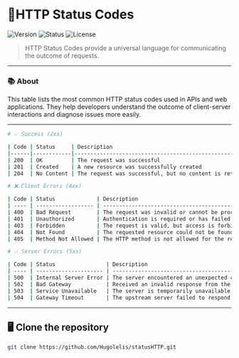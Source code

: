 # 📡HTTP Status Codes

![Version](https://img.shields.io/badge/version-v1.0.0-blue.svg) ![Status](https://img.shields.io/badge/status-completed-green.svg) ![License](https://img.shields.io/badge/license-MIT-green.svg)

> HTTP Status Codes provide a universal language for communicating the outcome of requests.

---

### 📚 About
This table lists the most common HTTP status codes used in APIs and web applications. They help developers understand the outcome of client-server interactions and diagnose issues more easily.

---

```bash
# ✅ Success (2xx)

| Code | Status     | Description                                               |
|------|------------|-----------------------------------------------------------|
| 200  | OK         | The request was successful                                |
| 201  | Created    | A new resource was successfully created                   |
| 204  | No Content | The request was successful, but no content is returned    |
```

```bash
# ❌ Client Errors (4xx)

| Code | Status             | Description                                                |
| ---- | ------------------ | ---------------------------------------------------------- |
| 400  | Bad Request        | The request was invalid or cannot be processed.            |
| 401  | Unauthorized       | Authentication is required or has failed.                  |
| 403  | Forbidden          | The request is valid, but access is forbidden.             |
| 404  | Not Found          | The requested resource could not be found.                 |
| 405  | Method Not Allowed | The HTTP method is not allowed for the requested resource. |

```

```bash
# 💥 Server Errors (5xx)

| Code | Status                | Description                                                              |
| ---- | --------------------- | ------------------------------------------------------------------------ |
| 500  | Internal Server Error | The server encountered an unexpected condition.                          |
| 502  | Bad Gateway           | Received an invalid response from the upstream server.                   |
| 503  | Service Unavailable   | The server is temporarily unavailable (overloaded or under maintenance). |
| 504  | Gateway Timeout       | The upstream server failed to respond in time.                           |
```

---

## 🖥️ Clone the repository

```bash
git clone https://github.com/Hugolelis/statusHTTP.git
```
